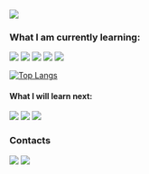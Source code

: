 
### 
<p>
    <a href='https://www.linkedin.com/in/arthur-de-dominicis-3b2a322a0/'> <img src='https://img.shields.io/badge/linkedin-blue'/></a> 
</p>
<h3>What I am currently learning:</h3>
<p>
    <img src='https://img.shields.io/badge/HTML5-E34F26?style=for-the-badge&logo=html5&logoColor=white'/>
    <img src='https://img.shields.io/badge/CSS3-1572B6?style=for-the-badge&logo=css3&logoColor=white'/>
    <img src='https://img.shields.io/badge/Tailwind_CSS-38B2AC?style=for-the-badge&logo=tailwind-css&logoColor=white'/>
    <img src='https://img.shields.io/badge/JavaScript-323330?style=for-the-badge&logo=javascript&logoColor=F7DF1E'/>
    <img src='https://img.shields.io/badge/TypeScript-007ACC?style=for-the-badge&logo=typescript&logoColor=white'/>

</p>

[![Top Langs](https://github-readme-stats.vercel.app/api/top-langs/?username=Achap05)](https://github.com/anuraghazra/github-readme-stats)


<h4>What I will learn next:</h4>
    <img src='https://img.shields.io/badge/C%23-239120?style=for-the-badge&logo=csharp&logoColor=white'/>
    <img src='https://img.shields.io/badge/.NET-512BD4?style=for-the-badge&logo=dotnet&logoColor=white'/>
    <img src='https://img.shields.io/badge/Angular-DD0031?style=for-the-badge&logo=angular&logoColor=white'/>



<h3>Contacts</h3>
    <a href='https://www.linkedin.com/in/arthur-de-dominicis-3b2a322a0/'><img src='https://img.shields.io/badge/LinkedIn-0077B5?style=for-the-badge&logo=linkedin&logoColor=white'/></a> 
    <a href='mailto:chapon.art@gmail.com'><img src='https://img.shields.io/badge/Gmail-D14836?style=for-the-badge&logo=gmail&logoColor=white'/></a>
    
